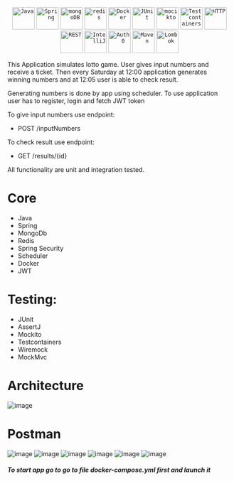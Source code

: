 <div align="center">
  <code><img width="50" src="https://user-images.githubusercontent.com/25181517/117201156-9a724800-adec-11eb-9a9d-3cd0f67da4bc.png" alt="Java" title="Java"/></code>
	<code><img width="50" src="https://user-images.githubusercontent.com/25181517/117201470-f6d56780-adec-11eb-8f7c-e70e376cfd07.png" alt="Spring" title="Spring"/></code>
  <code><img width="50" src="https://user-images.githubusercontent.com/25181517/182884177-d48a8579-2cd0-447a-b9a6-ffc7cb02560e.png" alt="mongoDB" title="mongoDB"/></code>
  <code><img width="50" src="https://user-images.githubusercontent.com/25181517/182884894-d3fa6ee0-f2b4-4960-9961-64740f533f2a.png" alt="redis" title="redis"/></code>	
	<code><img width="50" src="https://user-images.githubusercontent.com/25181517/117207330-263ba280-adf4-11eb-9b97-0ac5b40bc3be.png" alt="Docker" title="Docker"/></code>
  <code><img width="50" src="https://user-images.githubusercontent.com/25181517/117533873-484d4480-afef-11eb-9fad-67c8605e3592.png" alt="JUnit" title="JUnit"/></code>
	<code><img width="50" src="https://user-images.githubusercontent.com/25181517/183892181-ad32b69e-3603-418c-b8e7-99e976c2a784.png" alt="mocikto" title="mocikto"/></code>
  <code><img width="50" src="https://user-images.githubusercontent.com/25181517/184097317-690eea12-3a26-4f7c-8521-729ebbbb3f98.png" alt="Testcontainers" title="Testcontainers"/></code>
	<code><img width="50" src="https://user-images.githubusercontent.com/25181517/192107854-765620d7-f909-4953-a6da-36e1ef69eea6.png" alt="HTTP" title="HTTP"/></code>
	<code><img width="50" src="https://user-images.githubusercontent.com/25181517/192107858-fe19f043-c502-4009-8c47-476fc89718ad.png" alt="REST" title="REST"/></code>
	<code><img width="50" src="https://user-images.githubusercontent.com/25181517/192108890-200809d1-439c-4e23-90d3-b090cf9a4eea.png" alt="IntelliJ" title="IntelliJ"/></code>
	<code><img width="50" src="https://cdn.brighttalk.com/ams/california/images/channel/19357/image_840418.png" alt="Auth0" title="Auth0"/></code>
	<code><img width="50" src="https://user-images.githubusercontent.com/25181517/117207242-07d5a700-adf4-11eb-975e-be04e62b984b.png" alt="Maven" title="Maven"/></code>
	<code><img width="50" src="https://user-images.githubusercontent.com/25181517/190229463-87fa862f-ccf0-48da-8023-940d287df610.png" alt="Lombok" title="Lombok"/></code>
</div>    

This Application simulates lotto game. User gives input numbers and receive a ticket. Then every Saturday at 12:00 application generates winning numbers and at 12:05 user is able to check result.

Generating numbers is done by app using scheduler. To use application user has to register, login and fetch JWT token

To give input numbers use endpoint:
- POST /inputNumbers

To check result use endpoint:
- GET /results/{id}

All functionality are unit and integration tested.

# Core
- Java  
- Spring  
- MongoDb
- Redis
- Spring Security
- Scheduler
- Docker
- JWT
# Testing:
- JUnit  
- AssertJ
- Mockito
- Testcontainers
- Wiremock
- MockMvc

# Architecture
![image](https://github.com/ppirog/Lotto/assets/126290295/480a195f-9cac-4015-ac78-4d88b6918c74)

# Postman
![image](https://github.com/ppirog/Lotto/assets/126290295/91f110e1-4f7d-4676-8e13-7cb380e7a59c)
![image](https://github.com/ppirog/Lotto/assets/126290295/5a686ed9-ade6-4bcf-bae5-c9b76f089329)
![image](https://github.com/ppirog/Lotto/assets/126290295/de78b079-911e-4277-90bc-26e05b7f3527)
![image](https://github.com/ppirog/Lotto/assets/126290295/f83ea9fd-b598-44b1-acec-9a202d71ac4c)
![image](https://github.com/ppirog/Lotto/assets/126290295/e9d01725-2e89-4e5f-b112-d4644c101799)
![image](https://github.com/ppirog/Lotto/assets/126290295/9d18e26d-d755-47e2-af79-543150c7e2a1)

##### To start app go to go to file docker-compose.yml first and launch it









  
